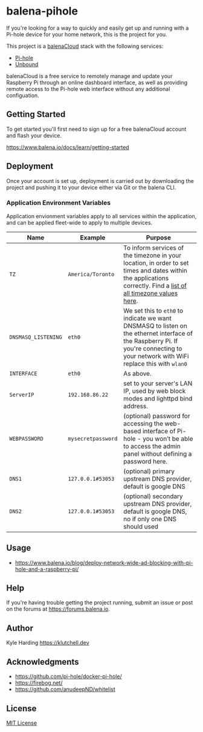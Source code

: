 # balena-pihole

If you're looking for a way to quickly and easily get up and running with a Pi-hole device for your home network, this is the project for you.

This project is a [balenaCloud](https://www.balena.io/cloud) stack with the following services:

* [Pi-hole](https://hub.docker.com/r/pihole/pihole/)
* [Unbound](https://hub.docker.com/r/klutchell/unbound/)

balenaCloud is a free service to remotely manage and update your Raspberry Pi through an online dashboard interface, as well as providing remote access to the Pi-hole web interface without any additional configuation.

## Getting Started

To get started you'll first need to sign up for a free balenaCloud account and flash your device.

<https://www.balena.io/docs/learn/getting-started>

## Deployment

Once your account is set up, deployment is carried out by downloading the project and pushing it to your device either via Git or the balena CLI.

### Application Environment Variables

Application envionment variables apply to all services within the application, and can be applied fleet-wide to apply to multiple devices.

|Name|Example|Purpose|
|---|---|---|
|`TZ`|`America/Toronto`|To inform services of the timezone in your location, in order to set times and dates within the applications correctly. Find a [list of all timezone values here](https://en.wikipedia.org/wiki/List_of_tz_database_time_zones).|
|`DNSMASQ_LISTENING`|`eth0`|We set this to `eth0` to indicate we want DNSMASQ to listen on the ethernet interface of the Raspberry Pi. If you're connecting to your network with WiFi replace this with `wlan0`|
|`INTERFACE`|`eth0`|As above.|
|`ServerIP`|`192.168.86.22`|set to your server's LAN IP, used by web block modes and lighttpd bind address.|
|`WEBPASSWORD`|`mysecretpassword`|(optional) password for accessing the web-based interface of Pi-hole - you won’t be able to access the admin panel without defining a password here.|
|`DNS1`|`127.0.0.1#53053`|(optional) primary upstream DNS provider, default is google DNS|
|`DNS2`|`127.0.0.1#53053`|(optional) secondary upstream DNS provider, default is google DNS, no if only one DNS should used|

## Usage

* <https://www.balena.io/blog/deploy-network-wide-ad-blocking-with-pi-hole-and-a-raspberry-pi/>

## Help

If you're having trouble getting the project running, submit an issue or post on the forums at <https://forums.balena.io>.

## Author

Kyle Harding <https://klutchell.dev>

## Acknowledgments

* <https://github.com/pi-hole/docker-pi-hole/>
* <https://firebog.net/>
* <https://github.com/anudeepND/whitelist>

## License

[MIT License](./LICENSE)
